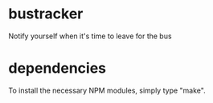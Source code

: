 bustracker
==========

Notify yourself when it's time to leave for the bus

dependencies
============

To install the necessary NPM modules, simply type "make".

